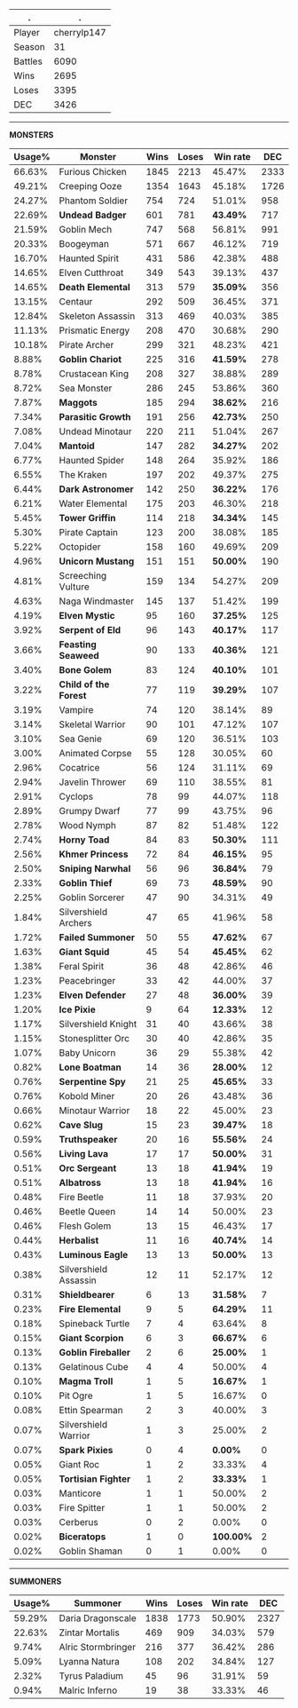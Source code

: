 .|.
|-|-
Player|cherrylp147
Season|31
Battles|6090
Wins|2695
Loses|3395
DEC|3426

---
**MONSTERS**

Usage%|Monster|Wins|Loses|Win rate|DEC|
-|-|-|-|-|-|
66.63%|Furious Chicken|1845|2213|45.47%|2333|
49.21%|Creeping Ooze|1354|1643|45.18%|1726|
24.27%|Phantom Soldier|754|724|51.01%|958|
22.69%|**Undead Badger**|601|781|**43.49%**|717|
21.59%|Goblin Mech|747|568|56.81%|991|
20.33%|Boogeyman|571|667|46.12%|719|
16.70%|Haunted Spirit|431|586|42.38%|488|
14.65%|Elven Cutthroat|349|543|39.13%|437|
14.65%|**Death Elemental**|313|579|**35.09%**|356|
13.15%|Centaur|292|509|36.45%|371|
12.84%|Skeleton Assassin|313|469|40.03%|385|
11.13%|Prismatic Energy|208|470|30.68%|290|
10.18%|Pirate Archer|299|321|48.23%|421|
8.88%|**Goblin Chariot**|225|316|**41.59%**|278|
8.78%|Crustacean King|208|327|38.88%|289|
8.72%|Sea Monster|286|245|53.86%|360|
7.87%|**Maggots**|185|294|**38.62%**|216|
7.34%|**Parasitic Growth**|191|256|**42.73%**|250|
7.08%|Undead Minotaur|220|211|51.04%|267|
7.04%|**Mantoid**|147|282|**34.27%**|202|
6.77%|Haunted Spider|148|264|35.92%|186|
6.55%|The Kraken|197|202|49.37%|275|
6.44%|**Dark Astronomer**|142|250|**36.22%**|176|
6.21%|Water Elemental|175|203|46.30%|218|
5.45%|**Tower Griffin**|114|218|**34.34%**|145|
5.30%|Pirate Captain|123|200|38.08%|185|
5.22%|Octopider|158|160|49.69%|209|
4.96%|**Unicorn Mustang**|151|151|**50.00%**|190|
4.81%|Screeching Vulture|159|134|54.27%|209|
4.63%|Naga Windmaster|145|137|51.42%|199|
4.19%|**Elven Mystic**|95|160|**37.25%**|125|
3.92%|**Serpent of Eld**|96|143|**40.17%**|117|
3.66%|**Feasting Seaweed**|90|133|**40.36%**|121|
3.40%|**Bone Golem**|83|124|**40.10%**|101|
3.22%|**Child of the Forest**|77|119|**39.29%**|107|
3.19%|Vampire|74|120|38.14%|89|
3.14%|Skeletal Warrior|90|101|47.12%|107|
3.10%|Sea Genie|69|120|36.51%|103|
3.00%|Animated Corpse|55|128|30.05%|60|
2.96%|Cocatrice|56|124|31.11%|69|
2.94%|Javelin Thrower|69|110|38.55%|81|
2.91%|Cyclops|78|99|44.07%|118|
2.89%|Grumpy Dwarf|77|99|43.75%|96|
2.78%|Wood Nymph|87|82|51.48%|122|
2.74%|**Horny Toad**|84|83|**50.30%**|111|
2.56%|**Khmer Princess**|72|84|**46.15%**|95|
2.50%|**Sniping Narwhal**|56|96|**36.84%**|79|
2.33%|**Goblin Thief**|69|73|**48.59%**|90|
2.25%|Goblin Sorcerer|47|90|34.31%|49|
1.84%|Silvershield Archers|47|65|41.96%|58|
1.72%|**Failed Summoner**|50|55|**47.62%**|67|
1.63%|**Giant Squid**|45|54|**45.45%**|62|
1.38%|Feral Spirit|36|48|42.86%|46|
1.23%|Peacebringer|33|42|44.00%|37|
1.23%|**Elven Defender**|27|48|**36.00%**|39|
1.20%|**Ice Pixie**|9|64|**12.33%**|12|
1.17%|Silvershield Knight|31|40|43.66%|38|
1.15%|Stonesplitter Orc|30|40|42.86%|35|
1.07%|Baby Unicorn|36|29|55.38%|42|
0.82%|**Lone Boatman**|14|36|**28.00%**|12|
0.76%|**Serpentine Spy**|21|25|**45.65%**|33|
0.76%|Kobold Miner|20|26|43.48%|36|
0.66%|Minotaur Warrior|18|22|45.00%|23|
0.62%|**Cave Slug**|15|23|**39.47%**|18|
0.59%|**Truthspeaker**|20|16|**55.56%**|24|
0.56%|**Living Lava**|17|17|**50.00%**|31|
0.51%|**Orc Sergeant**|13|18|**41.94%**|19|
0.51%|**Albatross**|13|18|**41.94%**|16|
0.48%|Fire Beetle|11|18|37.93%|20|
0.46%|Beetle Queen|14|14|50.00%|23|
0.46%|Flesh Golem|13|15|46.43%|17|
0.44%|**Herbalist**|11|16|**40.74%**|14|
0.43%|**Luminous Eagle**|13|13|**50.00%**|13|
0.38%|Silvershield Assassin|12|11|52.17%|12|
0.31%|**Shieldbearer**|6|13|**31.58%**|7|
0.23%|**Fire Elemental**|9|5|**64.29%**|11|
0.18%|Spineback Turtle|7|4|63.64%|8|
0.15%|**Giant Scorpion**|6|3|**66.67%**|6|
0.13%|**Goblin Fireballer**|2|6|**25.00%**|1|
0.13%|Gelatinous Cube|4|4|50.00%|4|
0.10%|**Magma Troll**|1|5|**16.67%**|1|
0.10%|Pit Ogre|1|5|16.67%|0|
0.08%|Ettin Spearman|2|3|40.00%|3|
0.07%|Silvershield Warrior|1|3|25.00%|2|
0.07%|**Spark Pixies**|0|4|**0.00%**|0|
0.05%|Giant Roc|1|2|33.33%|4|
0.05%|**Tortisian Fighter**|1|2|**33.33%**|1|
0.03%|Manticore|1|1|50.00%|2|
0.03%|Fire Spitter|1|1|50.00%|2|
0.03%|Cerberus|0|2|0.00%|0|
0.02%|**Biceratops**|1|0|**100.00%**|2|
0.02%|Goblin Shaman|0|1|0.00%|0|

---
**SUMMONERS**

Usage%|Summoner|Wins|Loses|Win rate|DEC|
-|-|-|-|-|-|
59.29%|Daria Dragonscale|1838|1773|50.90%|2327|
22.63%|Zintar Mortalis|469|909|34.03%|579|
9.74%|Alric Stormbringer|216|377|36.42%|286|
5.09%|Lyanna Natura|108|202|34.84%|127|
2.32%|Tyrus Paladium|45|96|31.91%|59|
0.94%|Malric Inferno|19|38|33.33%|46|
